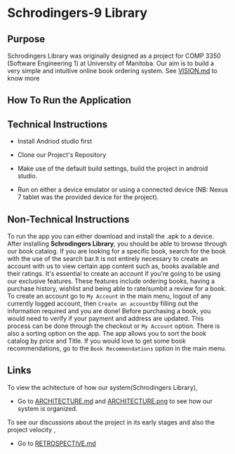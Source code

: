 # Schrodingers-9 Library

## Purpose
Schrodingers Library was originally designed as a project for COMP 3350 (Software Engineering 1) at University of Manitoba.
Our aim is to build a very simple and intuitive online book ordering system. See [VISION.md](https://code.cs.umanitoba.ca/comp3350-winter2019/schrodingers-library/blob/master/documents/VISION.md) to know more

## How To Run the Application

## Technical Instructions

* Install  Andriod studio first

* Clone our Project's Repository

* Make use of the default build settings, build the project in android studio.

* Run on either a device emulator or using a connected device (NB: Nexus 7 tablet was the provided device for the project).

##  Non-Technical Instructions

 To run the app you can either download and install the .apk to a device. After installing **Schrodingers Library**, you should be able to browse through our book catalog. If you are looking for a specific book, search for the book with the use of the search bar.It is not entirely necessary
to create an account with us to view certain app content such as, books available and their ratings. It's essential to create an account if you're going to be using our exclusive features. These features include ordering books, having a purchase history, wishlist and being able to rate/sumbit a review for a book.
To create an account go to `My Account` in the main menu, logout of any currently logged account, then `Create an account`by filling out the information required and you are done!
Before purchasing a book, you would need to verify if your payment and address are updated. This process can be done through the checkout or `My Account` option. There is also
a sorting option on the app. The app allows you to sort the book catalog by price and Title. If you would love to get some book recommendations, go to the `Book Recommendations` option in the main menu.



## Links
 To view the achitecture of how our system(Schrodingers Library),
 
* Go to [ARCHITECTURE.md](https://code.cs.umanitoba.ca/comp3350-winter2019/schrodingers-library/blob/master/documents/ARCHITECTURE.md) and [ARCHITECTURE.png](https://code.cs.umanitoba.ca/comp3350-winter2019/schrodingers-library/blob/master/documents/ARCHITECTURE.png) to see how our system is organized.
 

 To see our discussions about the project in its early stages and also the project velocity ,
 
* Go to [RETROSPECTIVE.md](https://code.cs.umanitoba.ca/comp3350-winter2019/schrodingers-library/blob/master/documents/RETROSPECTIVE.md) 